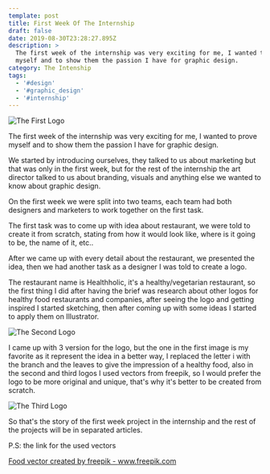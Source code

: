 ```yaml
---
template: post
title: First Week Of The Internship
draft: false
date: 2019-08-30T23:28:27.895Z
description: >
  The first week of the internship was very exciting for me, I wanted to prove
  myself and to show them the passion I have for graphic design.
category: The Intenship
tags:
  - '#design'
  - '#graphic_design'
  - '#internship'
---
```

![](/media/healthholic-logo-01.jpg "The First Logo")

The first week of the internship was very exciting for me, I wanted to prove myself and to show them the passion I have for graphic design.

We started by introducing ourselves, they talked to us about marketing but that was only in the first week, but for the rest of the internship the art director talked to us about branding, visuals and anything else we wanted to know about graphic design.

On the first week we were split into two teams, each team had both designers and marketers to work together on the first task.

The first task was to come up with idea about restaurant, we were told to create it from scratch, stating from how it would look like, where is it going to be, the name of it, etc..

After we came up with every detail about the restaurant, we presented the idea, then we had another task as a designer I was told to create a logo.

The restaurant name is Healthholic, it's a healthy/vegetarian restaurant, so the first thing I did after having the brief was research about other logos for healthy food restaurants and companies, after seeing the logo and getting inspired I started sketching, then after coming up with some ideas I started to apply them on Illustrator.

![](/media/healthholic-logo-03.jpg "The Second Logo")



I came up with 3 version for the logo, but the one in the first image is my favorite as it represent the idea in a better way, I replaced the letter i with the branch and the leaves to give the impression of a healthy food, also in the second and third logos I used vectors from freepik, so I would prefer the logo to be more original and unique, that's why it's better to be created from scratch.

![](/media/healthholic-logo-022.jpg "The Third Logo")



So that's the story of the first week project in the internship and the rest of the projects will be in separated articles.



P.S: the link for the used vectors 

<a href="https://www.freepik.com/free-photos-vectors/food">Food vector created by freepik - www.freepik.com</a>
